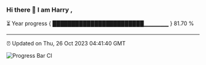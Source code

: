 ### Hi there 👋 I am Harry , 

⏳ Year progress { ████████████████████████▁▁▁▁▁▁ } 81.70 %

---

⏰ Updated on Thu, 26 Oct 2023 04:41:40 GMT

![Progress Bar CI](https://github.com/duykhang68/duykhang68/workflows/Progress%20Bar%20CI/badge.svg)
